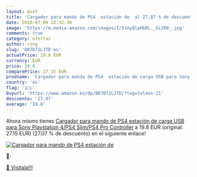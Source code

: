 ```yaml
---
layout: post
title: 'Cargador para mando de PS4  estación de  al 27.07 % de descuento'
date: 2020-07-09 22:32:38
image: 'https://m.media-amazon.com/images/I/51myQlpHbRL._SL200_.jpg'
comments: true
category: ofertas
author: ring
slug: 'B07D72LJTD-es'
actualPrice: 19.8 EUR
currency: EUR
price: 19.8
comparePrice: 27.15 EUR
prodname: 'Cargador para mando de PS4  estación de carga USB para Sony Playstation 4/PS4 Slim/PS4 Pro Controller'
country: 'es'
flag: '🇪🇸'
buyurl: 'https://www.amazon.es/dp/B07D72LJTD/?tag=tolees-21'
descuento: '27.07'
average: '19.8'
---
```


Ahora mismo tienes [Cargador para mando de PS4  estación de carga USB para Sony Playstation 4/PS4 Slim/PS4 Pro Controller](https://www.amazon.es/dp/B07D72LJTD/?tag=tolees-21) a 19.8 EUR (original: 27.15 EUR) (27.07 %  de descuento) en el siguiente enlace!

[![Cargador para mando de PS4  estación de ](https://m.media-amazon.com/images/I/51myQlpHbRL._SL200_.jpg)](https://www.amazon.es/dp/B07D72LJTD/?tag=tolees-21)

🔎:


[🛒 Visítala!!!](https://www.amazon.es/dp/B07D72LJTD/?tag=tolees-21)
